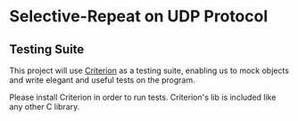 # Selective-Repeat on UDP Protocol

## Testing Suite

This project will use [Criterion](https://github.com/Snaipe/Criterion) as a testing suite, enabling us to mock objects and write
elegant and useful tests on the program.

Please install Criterion in order to run tests. Criterion's lib is included like any other C library.